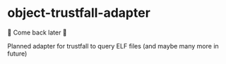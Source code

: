 # object-trustfall-adapter

🚧 Come back later 🚧 

Planned adapter for trustfall to query ELF files (and maybe many more in future)
